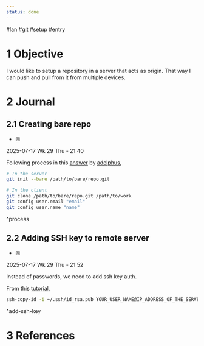 ```yaml
---
status: done
---
```


\#lan #git #setup #entry

# 1 Objective

I would like to setup a repository in a server that acts as origin. That way I can push and pull from it from multiple devices.

# 2 Journal

## 2.1 Creating bare repo

* [x] 

2025-07-17 Wk 29 Thu - 21:40

Following process in this [answer](https://stackoverflow.com/a/31590993/6944447) by [adelphus](https://stackoverflow.com/users/1132806/adelphus),

````sh
# In the server
git init --bare /path/to/bare/repo.git

# In the client
git clone /path/to/bare/repo.git /path/to/work
git config user.email "email"
git config user.name "name"
````

<a name="process" />^process

## 2.2 Adding SSH key to remote server

* [x] 

2025-07-17 Wk 29 Thu - 21:52

Instead of passwords, we need to add ssh key auth.

From this [tutorial](https://linuxhandbook.com/add-ssh-public-key-to-server/),

````sh
ssh-copy-id -i ~/.ssh/id_rsa.pub YOUR_USER_NAME@IP_ADDRESS_OF_THE_SERVER
````

<a name="add-ssh-key" />^add-ssh-key

# 3 References
